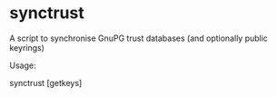 # synctrust
A script to synchronise GnuPG trust databases (and optionally public keyrings)

Usage:

  synctrust [getkeys]
